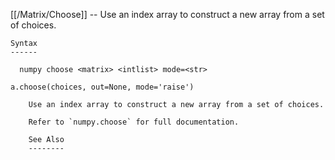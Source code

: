 [[/Matrix/Choose]] --     Use an index array to construct a new array from a set of choices.

~~~
Syntax
------

  numpy choose <matrix> <intlist> mode=<str>

a.choose(choices, out=None, mode='raise')

    Use an index array to construct a new array from a set of choices.

    Refer to `numpy.choose` for full documentation.

    See Also
    --------
~~~
